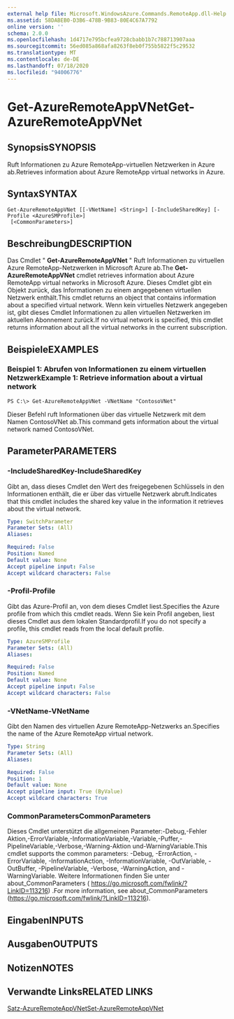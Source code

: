 ```yaml
---
external help file: Microsoft.WindowsAzure.Commands.RemoteApp.dll-Help.xml
ms.assetid: 58DABEB0-D3B6-478B-9B83-80E4C67A7792
online version: ''
schema: 2.0.0
ms.openlocfilehash: 1d4717e795bcfea9728cbabb1b7c788713907aaa
ms.sourcegitcommit: 56ed085a868afa8263f8eb0f755b5822f5c29532
ms.translationtype: MT
ms.contentlocale: de-DE
ms.lasthandoff: 07/18/2020
ms.locfileid: "94006776"
---
```

# <span data-ttu-id="57966-101">Get-AzureRemoteAppVNet</span><span class="sxs-lookup"><span data-stu-id="57966-101">Get-AzureRemoteAppVNet</span></span>

## <span data-ttu-id="57966-102">Synopsis</span><span class="sxs-lookup"><span data-stu-id="57966-102">SYNOPSIS</span></span>
<span data-ttu-id="57966-103">Ruft Informationen zu Azure RemoteApp-virtuellen Netzwerken in Azure ab.</span><span class="sxs-lookup"><span data-stu-id="57966-103">Retrieves information about Azure RemoteApp virtual networks in Azure.</span></span>

## <span data-ttu-id="57966-104">Syntax</span><span class="sxs-lookup"><span data-stu-id="57966-104">SYNTAX</span></span>

```
Get-AzureRemoteAppVNet [[-VNetName] <String>] [-IncludeSharedKey] [-Profile <AzureSMProfile>]
 [<CommonParameters>]
```

## <span data-ttu-id="57966-105">Beschreibung</span><span class="sxs-lookup"><span data-stu-id="57966-105">DESCRIPTION</span></span>
<span data-ttu-id="57966-106">Das Cmdlet " **Get-AzureRemoteAppVNet** " Ruft Informationen zu virtuellen Azure RemoteApp-Netzwerken in Microsoft Azure ab.</span><span class="sxs-lookup"><span data-stu-id="57966-106">The **Get-AzureRemoteAppVNet** cmdlet retrieves information about Azure RemoteApp virtual networks in Microsoft Azure.</span></span>
<span data-ttu-id="57966-107">Dieses Cmdlet gibt ein Objekt zurück, das Informationen zu einem angegebenen virtuellen Netzwerk enthält.</span><span class="sxs-lookup"><span data-stu-id="57966-107">This cmdlet returns an object that contains information about a specified virtual network.</span></span>
<span data-ttu-id="57966-108">Wenn kein virtuelles Netzwerk angegeben ist, gibt dieses Cmdlet Informationen zu allen virtuellen Netzwerken im aktuellen Abonnement zurück.</span><span class="sxs-lookup"><span data-stu-id="57966-108">If no virtual network is specified, this cmdlet returns information about all the virtual networks in the current subscription.</span></span>

## <span data-ttu-id="57966-109">Beispiele</span><span class="sxs-lookup"><span data-stu-id="57966-109">EXAMPLES</span></span>

### <span data-ttu-id="57966-110">Beispiel 1: Abrufen von Informationen zu einem virtuellen Netzwerk</span><span class="sxs-lookup"><span data-stu-id="57966-110">Example 1: Retrieve information about a virtual network</span></span>
```
PS C:\> Get-AzureRemoteAppVNet -VNetName "ContosoVNet"
```

<span data-ttu-id="57966-111">Dieser Befehl ruft Informationen über das virtuelle Netzwerk mit dem Namen ContosoVNet ab.</span><span class="sxs-lookup"><span data-stu-id="57966-111">This command gets information about the virtual network named ContosoVNet.</span></span>

## <span data-ttu-id="57966-112">Parameter</span><span class="sxs-lookup"><span data-stu-id="57966-112">PARAMETERS</span></span>

### <span data-ttu-id="57966-113">-IncludeSharedKey</span><span class="sxs-lookup"><span data-stu-id="57966-113">-IncludeSharedKey</span></span>
<span data-ttu-id="57966-114">Gibt an, dass dieses Cmdlet den Wert des freigegebenen Schlüssels in den Informationen enthält, die er über das virtuelle Netzwerk abruft.</span><span class="sxs-lookup"><span data-stu-id="57966-114">Indicates that this cmdlet includes the shared key value in the information it retrieves about the virtual network.</span></span>

```yaml
Type: SwitchParameter
Parameter Sets: (All)
Aliases: 

Required: False
Position: Named
Default value: None
Accept pipeline input: False
Accept wildcard characters: False
```

### <span data-ttu-id="57966-115">-Profil</span><span class="sxs-lookup"><span data-stu-id="57966-115">-Profile</span></span>
<span data-ttu-id="57966-116">Gibt das Azure-Profil an, von dem dieses Cmdlet liest.</span><span class="sxs-lookup"><span data-stu-id="57966-116">Specifies the Azure profile from which this cmdlet reads.</span></span>
<span data-ttu-id="57966-117">Wenn Sie kein Profil angeben, liest dieses Cmdlet aus dem lokalen Standardprofil.</span><span class="sxs-lookup"><span data-stu-id="57966-117">If you do not specify a profile, this cmdlet reads from the local default profile.</span></span>

```yaml
Type: AzureSMProfile
Parameter Sets: (All)
Aliases: 

Required: False
Position: Named
Default value: None
Accept pipeline input: False
Accept wildcard characters: False
```

### <span data-ttu-id="57966-118">-VNetName</span><span class="sxs-lookup"><span data-stu-id="57966-118">-VNetName</span></span>
<span data-ttu-id="57966-119">Gibt den Namen des virtuellen Azure RemoteApp-Netzwerks an.</span><span class="sxs-lookup"><span data-stu-id="57966-119">Specifies the name of the Azure RemoteApp virtual network.</span></span>

```yaml
Type: String
Parameter Sets: (All)
Aliases: 

Required: False
Position: 1
Default value: None
Accept pipeline input: True (ByValue)
Accept wildcard characters: True
```

### <span data-ttu-id="57966-120">CommonParameters</span><span class="sxs-lookup"><span data-stu-id="57966-120">CommonParameters</span></span>
<span data-ttu-id="57966-121">Dieses Cmdlet unterstützt die allgemeinen Parameter:-Debug,-Fehler Aktion,-ErrorVariable,-InformationVariable,-Variable,-Puffer,-PipelineVariable,-Verbose,-Warning-Aktion und-WarningVariable.</span><span class="sxs-lookup"><span data-stu-id="57966-121">This cmdlet supports the common parameters: -Debug, -ErrorAction, -ErrorVariable, -InformationAction, -InformationVariable, -OutVariable, -OutBuffer, -PipelineVariable, -Verbose, -WarningAction, and -WarningVariable.</span></span> <span data-ttu-id="57966-122">Weitere Informationen finden Sie unter about_CommonParameters ( https://go.microsoft.com/fwlink/?LinkID=113216) .</span><span class="sxs-lookup"><span data-stu-id="57966-122">For more information, see about_CommonParameters (https://go.microsoft.com/fwlink/?LinkID=113216).</span></span>

## <span data-ttu-id="57966-123">Eingaben</span><span class="sxs-lookup"><span data-stu-id="57966-123">INPUTS</span></span>

## <span data-ttu-id="57966-124">Ausgaben</span><span class="sxs-lookup"><span data-stu-id="57966-124">OUTPUTS</span></span>

## <span data-ttu-id="57966-125">Notizen</span><span class="sxs-lookup"><span data-stu-id="57966-125">NOTES</span></span>

## <span data-ttu-id="57966-126">Verwandte Links</span><span class="sxs-lookup"><span data-stu-id="57966-126">RELATED LINKS</span></span>

[<span data-ttu-id="57966-127">Satz-AzureRemoteAppVNet</span><span class="sxs-lookup"><span data-stu-id="57966-127">Set-AzureRemoteAppVNet</span></span>](./Set-AzureRemoteAppVNet.md)


